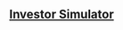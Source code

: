 
<!-- ## Essays -->

<Posts page="essays"/>

## [Investor Simulator](/investor)

<!-- ## Blog

<Posts page="blog"/> -->
